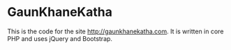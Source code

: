 GaunKhaneKatha
==============

This is the code for the site http://gaunkhanekatha.com. It is written in core PHP and uses jQuery and Bootstrap.
